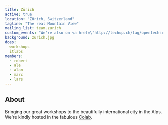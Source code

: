 ```yaml
---
title: Zürich
active: true
location: "Zürich, Switzerland"
tagline: "The real Mountain View"
mailing_list: team.zurich
custom_events: "We're also on <a href=\"http://techup.ch/tag/opentechschool\">Techup</a>."
background: zurich.jpg
does:
  workshops
  itlabs
members:
  - robert
  - ale
  - alan
  - marc
  - lars
---
```


## About

Bringing our great workshops to the beautifully international city in the Alps.  We're kindly hosted in the fabulous [Colab](http://colab-zurich.ch/).
